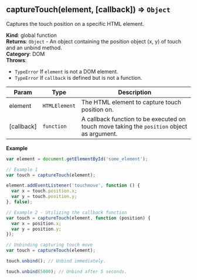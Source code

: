 <a name="captureTouch"></a>

## captureTouch(element, [callback]) ⇒ <code>Object</code>
Captures the touch position on a specific HTML element.

**Kind**: global function  
**Returns**: <code>Object</code> - An object containing the position object (x, y) of touch and an unbind method.  
**Category**: DOM  
**Throws**:

- <code>TypeError</code> If `element` is not a DOM element.
- <code>TypeError</code> If `callback` is defined but is not a function.


| Param | Type | Description |
| --- | --- | --- |
| element | <code>HTMLElement</code> | The HTML element to capture touch position on. |
| [callback] | <code>function</code> | A callback function to be executed on touch move taking the `position` object as argument. |

**Example**  
```js
var element = document.getElementById('some_element');

// Example 1
var touch = captureTouch(element);

element.addEventListener('touchmove', function () {
  var x = touch.position.x;
  var y = touch.position.y;
}, false);

// Example 2 - Utilizing the callback function
var touch = captureTouch(element, function (position) {
  var x = position.x;
  var y = position.y;
});

// Unbinding capturing touch move
var touch = captureTouch(element);

touch.unbind(); // Unbind immediately.

touch.unbind(5000); // Unbind after 5 seconds.
```
